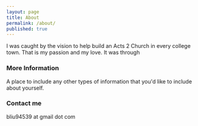 ```yaml
---
layout: page
title: About
permalink: /about/
published: true
---
```


I was caught by the vision to help build an Acts 2 Church in every college town. That is my passion and my love.
It was through 

### More Information

A place to include any other types of information that you'd like to include about yourself.

### Contact me

bliu94539 at gmail dot com
